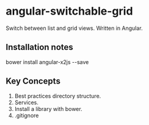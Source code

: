 # angular-switchable-grid
Switch between list and grid views. Written in Angular.

## Installation notes

bower install angular-x2js --save

## Key Concepts

1. Best practices directory structure.
2. Services.
3. Install a library with bower.
4. .gitignore